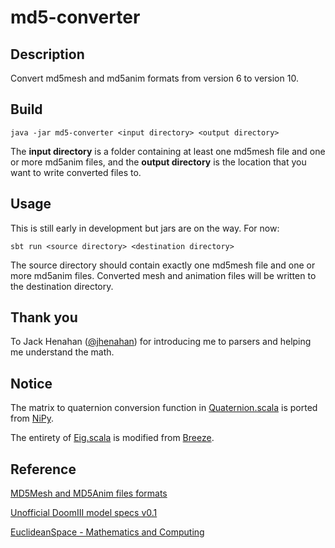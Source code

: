 # md5-converter

## Description

Convert md5mesh and md5anim formats from version 6 to version 10.

## Build

`java -jar md5-converter <input directory> <output directory>`

The **input directory** is a folder containing at least one md5mesh file and one or more md5anim files, and the **output directory** is the location that you want to write converted files to.

## Usage

This is still early in development but jars are on the way. For now:

`sbt run <source directory> <destination directory>`

The source directory should contain exactly one md5mesh file and one or more md5anim files. Converted mesh and animation files will be written to the destination directory.

## Thank you

To Jack Henahan ([@jhenahan](https://github.com/jhenahan)) for introducing me to parsers and helping me understand the math.

## Notice

The matrix to quaternion conversion function in [Quaternion.scala](src/main/scala/com/mjsonofharry/md5model/math/Quaternion.scala) is ported from [NiPy](https://github.com/nipy/nibabel/blob/master/nibabel/quaternions.py).

The entirety of [Eig.scala](src/main/scala/com/mjsonofharry/md5model/math/Eig.scala) is modified from [Breeze](https://github.com/scalanlp/breeze/blob/master/math/src/main/scala/breeze/linalg/functions/eig.scala).

## Reference

[MD5Mesh and MD5Anim files formats](http://tfc.duke.free.fr/coding/md5-specs-en.html)

[Unofficial DoomIII model specs v0.1](https://www.doomworld.com/forum/topic/57897-alpha-shotgun-mod/?page=4&tab=comments#comment-1581404)

[EuclideanSpace - Mathematics and Computing](https://www.euclideanspace.com/)